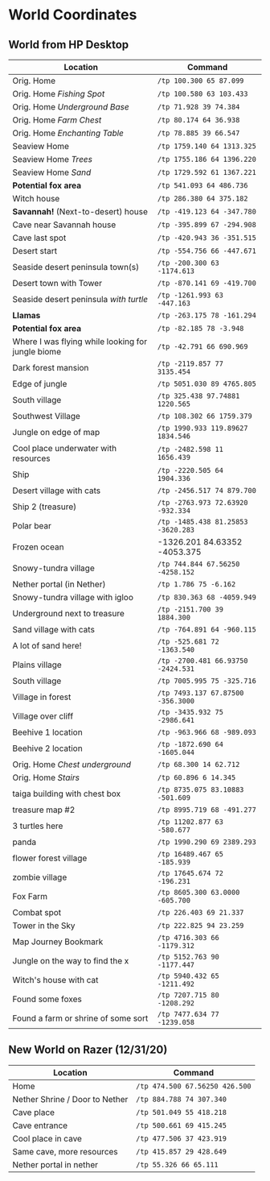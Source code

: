 # World Coordinates

## World from HP Desktop

Location | Command
--- | ---
Orig. Home | `/tp 100.300 65 87.099`
Orig. Home *Fishing Spot* | `/tp 100.580 63 103.433`
Orig. Home *Underground Base* | `/tp 71.928 39 74.384`
Orig. Home *Farm Chest* | `/tp 80.174 64 36.938`
Orig. Home *Enchanting Table* | `/tp 78.885 39 66.547`
Seaview Home | `/tp 1759.140 64 1313.325`
Seaview Home *Trees* | `/tp 1755.186 64 1396.220`
Seaview Home *Sand* | `/tp 1729.592 61 1367.221`
**Potential fox area** | `/tp 541.093 64 486.736`
Witch house | `/tp 286.380 64 375.182`
**Savannah!** (Next-to-desert) house | `/tp -419.123 64 -347.780`
Cave near Savannah house | `/tp -395.899 67 -294.908`
Cave last spot | `/tp -420.943 36 -351.515`
Desert start | `/tp -554.756 66 -447.671`
Seaside desert peninsula town(s) | `/tp -200.300 63 -1174.613`
Desert town with Tower | `/tp -870.141 69 -419.700`
Seaside desert peninsula *with turtle* | `/tp -1261.993 63 -447.163`
**Llamas** | `/tp -263.175 78 -161.294`
**Potential fox area** | `/tp -82.185 78 -3.948`
Where I was flying while looking for jungle biome | `/tp -42.791 66 690.969`
Dark forest mansion | `/tp -2119.857 77 3135.454`
Edge of jungle |`/tp 5051.030 89 4765.805`
South village | `/tp 325.438 97.74881 1220.565`
Southwest Village | `/tp 108.302 66 1759.379`
Jungle on edge of map | `/tp 1990.933 119.89627 1834.546`
Cool place underwater with resources | `/tp -2482.598 11 1656.439`
Ship | `/tp -2220.505 64 1904.336`
Desert village with cats | `/tp -2456.517 74 879.700`
Ship 2 (treasure) | `/tp -2763.973 72.63920 -932.334`
Polar bear | `/tp -1485.438 81.25853 -3620.283`
Frozen ocean | -1326.201 84.63352 -4053.375
Snowy-tundra village | `/tp 744.844 67.56250 -4258.152`
Nether portal (in Nether) | `/tp 1.786 75 -6.162`
Snowy-tundra village with igloo | `/tp 830.363 68 -4059.949`
Underground next to treasure | `/tp -2151.700 39 1884.300`
Sand village with cats | `/tp -764.891 64 -960.115`
A lot of sand here! | `/tp -525.681 72 -1363.540`
Plains village | `/tp -2700.481 66.93750 -2424.531`
South village | `/tp 7005.995 75 -325.716`
Village in forest | `/tp 7493.137 67.87500 -356.3000`
Village over cliff | `/tp -3435.932 75 -2986.641`
Beehive 1 location | `/tp -963.966 68 -989.093`
Beehive 2 location | `/tp -1872.690 64 -1605.044`
Orig. Home *Chest underground* | `/tp 68.300 14 62.712`
Orig. Home *Stairs* | `/tp 60.896 6 14.345`
taiga building with chest box | `/tp 8735.075 83.10883 -501.609`
treasure map #2 | `/tp 8995.719 68 -491.277`
3 turtles here | `/tp 11202.877 63 -580.677`
panda | `/tp 1990.290 69 2389.293`
flower forest village | `/tp 16489.467 65 -185.939`
zombie village | `/tp 17645.674 72 -196.231`
Fox Farm | `/tp 8605.300 63.0000 -605.700`
Combat spot | `/tp 226.403 69 21.337`
Tower in the Sky | `/tp 222.825 94 23.259`
Map Journey Bookmark | `/tp 4716.303 66 -1179.312`
Jungle on the way to find the x | `/tp 5152.763 90 -1177.447`
Witch's house with cat | `/tp 5940.432 65 -1211.492`
Found some foxes | `/tp 7207.715 80 -1208.292`
Found a farm or shrine of some sort | `/tp 7477.634 77 -1239.058`

## New World on Razer (12/31/20)

Location | Command
--- | ---
Home | `/tp 474.500 67.56250 426.500`
Nether Shrine / Door to Nether | `/tp 884.788 74 307.340`
Cave place | `/tp 501.049 55 418.218`
Cave entrance | `/tp 500.661 69 415.245`
Cool place in cave | `/tp 477.506 37 423.919`
Same cave, more resources | `/tp 415.857 29 428.649`
Nether portal in nether | `/tp 55.326 66 65.111`
